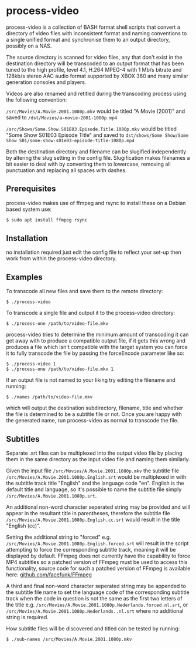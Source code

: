 # process-video

process-video is a collection of BASH format shell scripts that convert a directory of video files with inconsistent 
format and naming conventions to a single unified format and synchronise them to an output directory, possibly on a 
NAS.

The source directory is scanned for video files, any that don't exist in the destination directory will be transcoded to
an output format that has been tuned to the high profile, level 4.1, H.264 MPEG-4 with 1 Mb/s bitrate and 128kb/s stereo
AAC audio format supported by XBOX 360 and many similar generation consoles and players.

Videos are also renamed and retitled during the transcoding process using the following convention:

`/src/Movies/A.Movie.2001.1080p.mkv` would be titled "A Movie (2001)" and saved to `/dst/Movies/a-movie-2001-1080p.mp4`

`/src/Shows/Some.Show.S01E03.Episode.Title.1080p.mkv` would be titled "Some Show S01E03 Episode Title" and saved to
`dst/shows/Some Show/Some Show S01/some-show-s01e03-episode-title-1080p.mp4`

Both the destination directory and filename can be slugified independently by altering the slug setting in the config 
file. Slugification makes filenames a bit easier to deal with by converting them to lowercase, removing all punctuation
and replacing all spaces with dashes.

## Prerequisites
process-video makes use of ffmpeg and rsync to install these on a Debian based system use:
```sh
$ sudo apt install ffmpeg rsync
```

## Installation
no installation required just edit the config file to reflect your set-up then work from within the process-video 
directory.

## Examples
To transcode all new files and save them to the remote directory:
```shell
$ ./process-video
```
To transcode a single file and output it to the process-video directory:
```shell
$ ./process-one /path/to/video-file.mkv
```
process-video tries to determine the minimum amount of transcoding it can get away with to produce a compatible output 
file, if it gets this wrong and produces a file which isn't compatible with the target system you can force it to fully 
transcode the file by passing the forceEncode parameter like so:
```shell
$ ./process-video 1
$ ./process-one /path/to/video-file.mkv 1
```
If an output file is not named to your liking try editing the filename and running:
```shell
$ ./names /path/to/video-file.mkv
```
which will output the destination subdirectory, filename, title and whether the file is determined to be a subtitle file
or not. Once you are happy with the generated name, run process-video as normal to transcode the file.

## Subtitles
Separate .srt files can be multiplexed into the output video file by placing them in the same directory as the input
video file and naming them similarly.

Given the input file `/src/Movies/A.Movie.2001.1080p.mkv` the subtitle file `/src/Movies/A.Movie.2001.1080p.English.srt`
would be multiplexed in with the subtitle track title "English" and the language code "en". English is the default title
and language, so it's possible to name the subtitle file simply `/src/Movies/A.Movie.2001.1080p.srt`.

An additional non-word character seperated string may be provided and will appear in the resultant title in parentheses,
therefore the subtitle file `/src/Movies/A.Movie.2001.1080p.English.cc.srt` would result in the title "English (cc)". 

Setting the additional string to "forced" e.g. `/src/Movies/A.Movie.2001.1080p.English.forced.srt` will result in the
script attempting to force the corresponding subtitle track, meaning it will be displayed by default. FFmpeg does not
currently have the capability to force MP4 subtitles so a patched version of FFmpeg must be used to access this
functionality, source code for such a patched version of FFmpeg is available here: 
[github.com/facefunk/FFmpeg](https://github.com/facefunk/FFmpeg)

A third and final non-word character seperated string may be appended to the subtitle file name to set the language code
of the corresponding subtitle track when the code in question is not the same as the first two letters of the title e.g.
`/src/Movies/A.Movie.2001.1080p.Nederlands.forced.nl.srt`, or `/src/Movies/A.Movie.2001.1080p.Nederlands..nl.srt` where
no additional string is required.

How subtitle files will be discovered and titled can be tested by running:
```shell
$ ./sub-names /src/Movies/A.Movie.2001.1080p.mkv
```
